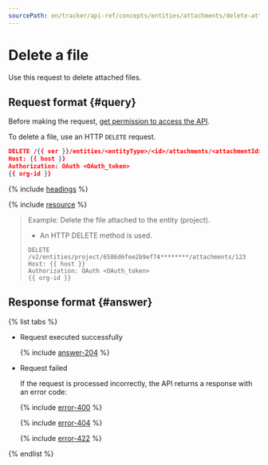 ```yaml
---
sourcePath: en/tracker/api-ref/concepts/entities/attachments/delete-attachment.md
---
```

# Delete a file

Use this request to delete attached files.

## Request format {#query}

Before making the request, [get permission to access the API](../../access.md).

To delete a file, use an HTTP `DELETE` request.

```json
DELETE /{{ ver }}/entities/<entityType>/<id>/attachments/<attachmentId>
Host: {{ host }}
Authorization: OAuth <OAuth_token>
{{ org-id }}
```

{% include [headings](../../../../_includes/tracker/api/headings.md) %}

{% include [resource](../../../../_includes/tracker/api/resource-entity-attach.md) %}

> Example: Delete the file attached to the entity (project).
>
> - An HTTP DELETE method is used.
>
> ```
> DELETE /v2/entities/project/6586d6fee2b9ef74********/attachments/123
> Host: {{ host }}
> Authorization: OAuth <OAuth_token>
> {{ org-id }}
> ```

## Response format {#answer}

{% list tabs %}

- Request executed successfully

   {% include [answer-204](../../../../_includes/tracker/api/answer-204.md) %}

- Request failed

   If the request is processed incorrectly, the API returns a response with an error code:

   {% include [error-400](../../../../_includes/tracker/api/answer-error-400.md) %}

   {% include [error-404](../../../../_includes/tracker/api/answer-error-404.md) %}

   {% include [error-422](../../../../_includes/tracker/api/answer-error-422.md) %}

{% endlist %}
